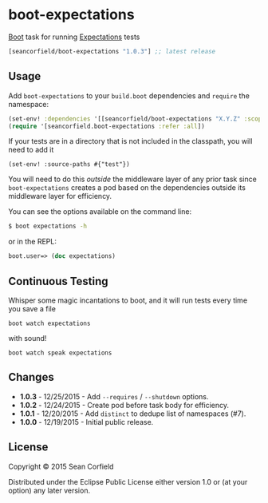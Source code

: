 # boot-expectations

[Boot] task for running [Expectations] tests

[](dependency)
```clojure
[seancorfield/boot-expectations "1.0.3"] ;; latest release
```
[](/dependency)

## Usage

Add `boot-expectations` to your `build.boot` dependencies and `require` the
namespace:

```clj
(set-env! :dependencies '[[seancorfield/boot-expectations "X.Y.Z" :scope "test"]])
(require '[seancorfield.boot-expectations :refer :all])
```

If your tests are in a directory that is not included in the classpath, you will need to add it

```
(set-env! :source-paths #{"test"})
```

You will need to do this _outside_ the middleware layer of any prior task since `boot-expectations` creates a pod based on the dependencies outside its middleware layer for efficiency.

You can see the options available on the command line:

```bash
$ boot expectations -h
```

or in the REPL:

```clj
boot.user=> (doc expectations)
```

## Continuous Testing

Whisper some magic incantations to boot, and it will run tests every time you save a file
```
boot watch expectations
```
with sound!
```
boot watch speak expectations
```

## Changes

- **1.0.3** - 12/25/2015 - Add `--requires` / `--shutdown` options.
- **1.0.2** - 12/24/2015 - Create pod before task body for efficiency.
- **1.0.1** - 12/20/2015 - Add `distinct` to dedupe list of namespaces (#7).
- **1.0.0** - 12/19/2015 - Initial public release.

## License

Copyright © 2015 Sean Corfield

Distributed under the Eclipse Public License either version 1.0 or (at
your option) any later version.

[1]: http://clojars.org/seancorfield/boot-expectations/latest-version.svg?cache=5
[2]: http://clojars.org/seancorfield/boot-expectations
[Boot]: https://github.com/boot-clj/boot
[Expectations]: https://github.com/jaycfields/expectations
